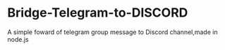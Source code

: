 # Bridge-Telegram-to-DISCORD
A simple foward of telegram group message to Discord channel,made in node.js
